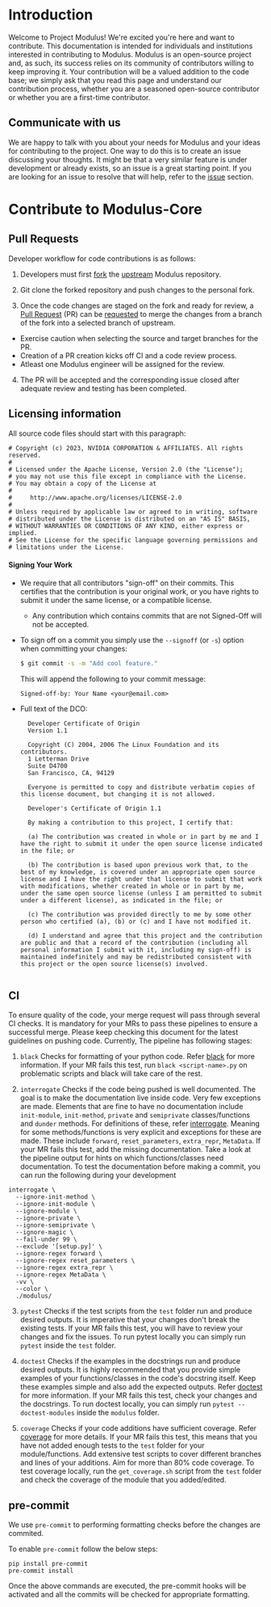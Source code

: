 # Introduction

Welcome to Project Modulus! We're excited you're here and want to contribute. This documentation is intended for individuals and institutions interested in contributing to Modulus. Modulus is an open-source project and, as such, its success relies on its community of contributors willing to keep improving it. Your contribution will be a valued addition to the code base; we simply ask that you read this page and understand our contribution process, whether you are a seasoned open-source contributor or whether you are a first-time contributor.

## Communicate with us
We are happy to talk with you about your needs for Modulus and your ideas for contributing to the project. One way to do this is to create an issue discussing your thoughts. It might be that a very similar feature is under development or already exists, so an issue is a great starting point. If you are looking for an issue to resolve that will help, refer to the [issue](https://github.com/NVIDIA/modulus/issues) section.


# Contribute to Modulus-Core

## Pull Requests
Developer workflow for code contributions is as follows:

1. Developers must first [fork](https://help.github.com/en/articles/fork-a-repo) the [upstream](https://github.com/NVIDIA/Modulus) Modulus repository.

2. Git clone the forked repository and push changes to the personal fork.

3. Once the code changes are staged on the fork and ready for review, a [Pull Request](https://help.github.com/en/articles/about-pull-requests) (PR) can be [requested](https://help.github.com/en/articles/creating-a-pull-request) to merge the changes from a branch of the fork into a selected branch of upstream.
  * Exercise caution when selecting the source and target branches for the PR.
  * Creation of a PR creation kicks off CI and a code review process.
  * Atleast one Modulus engineer will be assigned for the review.

4. The PR will be accepted and the corresponding issue closed after adequate review and testing has been completed.

## Licensing information
All source code files should start with this paragraph:
```
# Copyright (c) 2023, NVIDIA CORPORATION & AFFILIATES. All rights reserved.
#
# Licensed under the Apache License, Version 2.0 (the "License");
# you may not use this file except in compliance with the License.
# You may obtain a copy of the License at
#
#     http://www.apache.org/licenses/LICENSE-2.0
#
# Unless required by applicable law or agreed to in writing, software
# distributed under the License is distributed on an "AS IS" BASIS,
# WITHOUT WARRANTIES OR CONDITIONS OF ANY KIND, either express or implied.
# See the License for the specific language governing permissions and
# limitations under the License.
```
#### Signing Your Work

* We require that all contributors "sign-off" on their commits. This certifies that the contribution is your original work, or you have rights to submit it under the same license, or a compatible license.

  * Any contribution which contains commits that are not Signed-Off will not be accepted.

* To sign off on a commit you simply use the `--signoff` (or `-s`) option when committing your changes:
  ```bash
  $ git commit -s -m "Add cool feature."
  ```
  This will append the following to your commit message:
  ```
  Signed-off-by: Your Name <your@email.com>
  ```

* Full text of the DCO:

  ```
    Developer Certificate of Origin
    Version 1.1
    
    Copyright (C) 2004, 2006 The Linux Foundation and its contributors.
    1 Letterman Drive
    Suite D4700
    San Francisco, CA, 94129
    
    Everyone is permitted to copy and distribute verbatim copies of this license document, but changing it is not allowed.
  ```

  ```
    Developer's Certificate of Origin 1.1
    
    By making a contribution to this project, I certify that:
    
    (a) The contribution was created in whole or in part by me and I have the right to submit it under the open source license indicated in the file; or
    
    (b) The contribution is based upon previous work that, to the best of my knowledge, is covered under an appropriate open source license and I have the right under that license to submit that work with modifications, whether created in whole or in part by me, under the same open source license (unless I am permitted to submit under a different license), as indicated in the file; or
    
    (c) The contribution was provided directly to me by some other person who certified (a), (b) or (c) and I have not modified it.
    
    (d) I understand and agree that this project and the contribution are public and that a record of the contribution (including all personal information I submit with it, including my sign-off) is maintained indefinitely and may be redistributed consistent with this project or the open source license(s) involved.
    
## CI

To ensure quality of the code, your merge request will pass through several CI checks. 
It is mandatory for your MRs to pass these pipelines to ensure a successful merge. 
Please keep checking this document for the latest guidelines on pushing code. Currently, 
The pipeline has following stages:

1. `black` 
  Checks for formatting of your python code. 
  Refer [black](https://black.readthedocs.io/en/stable/) for more information. 
  If your MR fails this test, run `black <script-name>.py` on problematic scripts and 
  black will take care of the rest. 

2. `interrogate` 
  Checks if the code being pushed is well documented. The goal is to make the 
  documentation live inside code. Very few exceptions are made. 
  Elements that are fine to have no documentation include `init-module`, `init-method`, 
  `private` and `semiprivate` classes/functions and `dunder` methods. For definitions of 
  these, refer [interrogate](https://interrogate.readthedocs.io/en/latest/). Meaning for
  some methods/functions is very explicit and exceptions for these are made. These 
  include `forward`, `reset_parameters`, `extra_repr`, `MetaData`. If your MR fails this
  test, add the missing documentation. Take a look at the pipeline output for hints on 
  which functions/classes need documentation. 
  To test the documentation before making a commit, you can run the following during 
  your development  
  ```
  interrogate \
    --ignore-init-method \
    --ignore-init-module \
    --ignore-module \
    --ignore-private \
    --ignore-semiprivate \
    --ignore-magic \
    --fail-under 99 \
    --exclude '[setup.py]' \
    --ignore-regex forward \
    --ignore-regex reset_parameters \
    --ignore-regex extra_repr \
    --ignore-regex MetaData \
    -vv \
    --color \
    ./modulus/
  ```

3. `pytest` 
  Checks if the test scripts from the `test` folder run and produce desired outputs. It 
  is imperative that your changes don't break the existing tests. If your MR fails this
  test, you will have to review your changes and fix the issues. 
  To run pytest locally you can simply run `pytest` inside the `test` folder.

4. `doctest` 
  Checks if the examples in the docstrings run and produce desired outputs. It is highly
  recommended that you provide simple examples of your functions/classes in the code's
  docstring itself. Keep these examples simple and also add the expected outputs. 
  Refer [doctest](https://docs.python.org/3/library/doctest.html) for more information. 
  If your MR fails this test, check your changes and the docstrings. 
  To run doctest locally, you can simply run `pytest --doctest-modules` inside the 
  `modulus` folder. 

5. `coverage`
  Checks if your code additions have sufficient coverage. Refer 
  [coverage](https://coverage.readthedocs.io/en/6.5.0/index.html#) for more details. If 
  your MR fails this test, this means that you have not added enough tests to the `test`
  folder for your module/functions. Add extensive test scripts to cover different 
  branches and lines of your additions. Aim for more than 80% code coverage. 
  To test coverage locally, run the `get_coverage.sh` script from the `test` folder and
  check the coverage of the module that you added/edited. 

## pre-commit

We use `pre-commit` to performing formatting checks before the changes are commited. 

To enable `pre-commit` follow the below steps:

```
pip install pre-commit
pre-commit install
```

Once the above commands are executed, the pre-commit hooks will be activated and all 
the commits will be checked for appropriate formatting.

